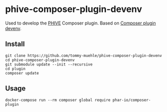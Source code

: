 # phive-composer-plugin-devenv

Used to develop the [PHIVE](https://phar.io/) Composer plugin.
Based on [Composer plugin devenv](https://github.com/tommy-muehle/php-composer-plugin-devenv).

## Install

```
git clone https://github.com/tommy-muehle/phive-composer-plugin-devenv
cd phive-composer-plugin-devenv
git submodule update --init --recursive
cd plugin
composer update
```

## Usage

```
docker-compose run --rm composer global require phar-io/composer-plugin
```
